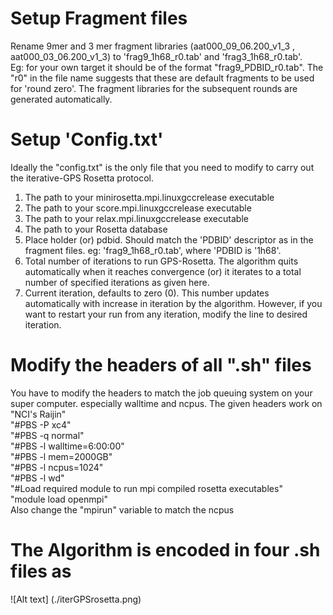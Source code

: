 # Setup Fragment files </br>

Rename 9mer and 3 mer fragment libraries (aat000_09_06.200_v1_3 , aat000_03_06.200_v1_3) to 'frag9_1h68_r0.tab'  and 'frag3_1h68_r0.tab'.  </br>
Eg: for your own target it should be of the format "frag9_PDBID_r0.tab". The "r0" in the file name suggests that these are default fragments 
to be used for 'round zero'. The fragment libraries for the subsequent rounds are generated automatically. 

# Setup 'Config.txt' </br>
Ideally the "config.txt" is the only file that you need to modify to carry out the iterative-GPS Rosetta protocol. </br>
1. The path to your minirosetta.mpi.linuxgccrelease executable </br>
2. The path to your score.mpi.linuxgccrelease executable </br>
3. The path to your relax.mpi.linuxgccrelease executable </br>
4. The path to your Rosetta database </br>
5. Place holder (or) pdbid. Should match the 'PDBID' descriptor as in the fragment files. eg: 'frag9_1h68_r0.tab', where 'PDBID is '1h68'. </br>
6. Total number of iterations to run GPS-Rosetta. The algorithm quits automatically when it reaches convergence (or) it iterates to a total number of specified iterations as given here. </br>
7. Current iteration, defaults to zero (0). This number updates automatically with increase in iteration by the algorithm. However, if you want to restart your run from any iteration, modify the line to desired iteration. </br>

# Modify the headers of all ".sh" files </br>
You have to modify the headers to match the job queuing system on your super computer. especially walltime and ncpus. The given headers work on "NCI's Raijin" </br>
"#PBS -P xc4" </br>
"#PBS -q normal" </br>
"#PBS -l walltime=6:00:00" </br>
"#PBS -l mem=2000GB" </br>
"#PBS -l ncpus=1024" </br>
"#PBS -l wd" </br>
"#Load required module to run mpi compiled rosetta executables" </br>
"module load openmpi" </br>
Also change the "mpirun" variable to match the ncpus </br>

# The Algorithm is encoded in four .sh files as
![Alt text] (./iterGPSrosetta.png)

